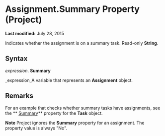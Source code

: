 
# Assignment.Summary Property (Project)

 **Last modified:** July 28, 2015

Indicates whether the assignment is on a summary task. Read-only  **String**.

## Syntax

 _expression_. **Summary**

 _expression_A variable that represents an  **Assignment** object.


## Remarks

For an example that checks whether summary tasks have assignments, see the  ** [Summary](252591e8-da5c-1b5e-a195-09deb44754af.md)** property for the **Task** object.


 **Note**  Project ignores the  **Summary** property for an assignment. The property value is always "No".

